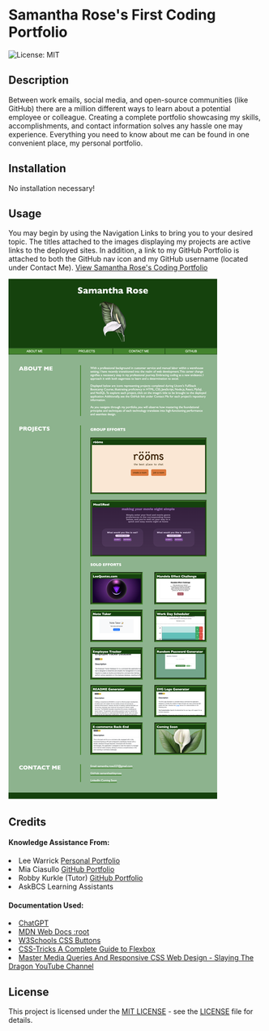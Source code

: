 # Samantha Rose's First Coding Portfolio
![License: MIT](https://img.shields.io/badge/License-MIT-yellow.svg)

## Description

Between work emails, social media, and open-source communities (like GitHub) there are a million different ways to learn about a potential employee or colleague. Creating a complete portfolio showcasing my skills, accomplishments, and contact information solves any hassle one may experience. Everything you need to know about me can be found in one convenient place, my personal portfolio. 

## Installation

No installation necessary!

## Usage

You may begin by using the Navigation Links to bring you to your desired topic. The titles attached to the images displaying my projects are active links to the deployed sites. In addition, a link to my GitHub Portfolio is attached to both the GitHub nav icon and my GitHub username (located under Contact Me). <a href="https://samanthashleyrose.github.io/Samantha-Rose-Coding-Portfolio/">View Samantha Rose's Coding Portfolio</a>

![Fullscren Screenshot of Portfolio](assets/images/1:17:24-port-sc.html.png)

## Credits

#### Knowledge Assistance From:
<li>Lee Warrick <a href="https://leewarrick.com/">Personal Portfolio</a></li>
<li>Mia Ciasullo <a href="https://github.com/miacias/first-portfolio">GitHub Portfolio</a></li>
<li>Robby Kurkle (Tutor) <a href="https://github.com/rfnkurle">GitHub Portfolio</a></li>
<li>AskBCS Learning Assistants</li>

#### Documentation Used:

<li><a href="https://chat.openai.com/">ChatGPT</a></li>
<li><a href="https://developer.mozilla.org/en-US/docs/Web/CSS/:root">MDN Web Docs :root</a></li>
<li><a href="https://www.w3schools.com/css/css3_buttons.asp">W3Schools CSS Buttons</a></li>
<li><a href="https://css-tricks.com/snippets/css/a-guide-to-flexbox/">CSS-Tricks A Complete Guide to Flexbox</a></li>
<li><a href="https://www.youtube.com/watch?v=K24lUqcT0Ms">Master Media Queries And Responsive CSS Web Design - Slaying The Dragon YouTube Channel</a></li>

## License

This project is licensed under the <a href="https://opensource.org/licenses/MIT">MIT LICENSE</a> - see the [LICENSE](./LICENSE) file for details.
